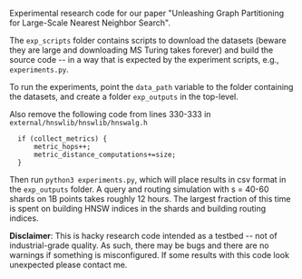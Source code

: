 Experimental research code for our paper "Unleashing Graph Partitioning for Large-Scale Nearest Neighbor Search".

The ```exp_scripts``` folder contains scripts to download the datasets (beware they are large and downloading MS Turing takes forever) and build the source code -- in a way that is expected by the experiment scripts, e.g., ```experiments.py```.

To run the experiments, point the ```data_path``` variable to the folder containing the datasets, and create a folder ```exp_outputs``` in the top-level.

Also remove the following code from lines 330-333 in ```external/hnswlib/hnswlib/hnswalg.h```
```
  if (collect_metrics) {
      metric_hops++;
      metric_distance_computations+=size;
  }
```

Then run ```python3 experiments.py```, which will place results in csv format in the ```exp_outputs``` folder. A query and routing simulation with s = 40-60 shards on 1B points takes roughly 12 hours. The largest fraction of this time is spent on building HNSW indices in the shards and building routing indices.

**Disclaimer**: This is hacky research code intended as a testbed -- not of industrial-grade quality. As such, there may be bugs and there are no warnings if something is misconfigured. If some results with this code look unexpected please contact me.
